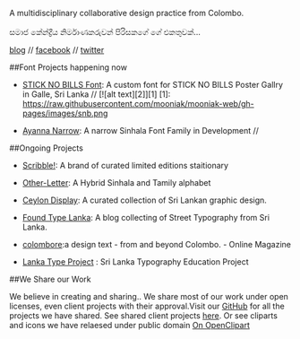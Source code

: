 A multidisciplinary collaborative design practice from Colombo.<br/><br/>
සමාජ කේන්ද්‍රීය නිර්මාණකරුවන් පිරිසකගේ ගේ එකතුවක්...

[blog](http://blog.mooniak.com/) // [facebook](https://www.facebook.com/mooniak) // [twitter](https://twitter.com/_mooniak)

##Font Projects happening now

- [STICK NO BILLS Font](http://mooniak.com/stick-no-bills/): A custom font for STICK NO BILLS Poster Gallry in Galle, Sri Lanka // 
[![alt text][2]][1]
  [1]: https://raw.githubusercontent.com/mooniak/mooniak-web/gh-pages/images/snb.png

- [Ayanna Narrow](http://blog.mooniak.com/tagged/AyannaNarrow): A narrow Sinhala Font Family in Development // 

##Ongoing Projects

- [Scribble!](https://www.facebook.com/doscribble): A brand of curated limited editions staitionary
 
- [Other-Letter](https://github.com/pathumego/other-letter): A Hybrid Sinhala and Tamily alphabet

- [Ceylon Display](http://ceylondisplay.com/): A curated collection of Sri Lankan graphic design.

- [Found Type Lanka](http://foundtypelanka.tumblr.com/): A blog collecting of Street Typography from Sri Lanka. 

- [colombore](http://colombore.org/):a design text - from and beyond Colombo. - Online Magazine 

- [Lanka Type Project](http://lankatype.mooniak.com/) : Sri Lanka Typography Education Project



##We Share our Work

We believe in creating and sharing.. We share most of our work under open licenses, even client projects with their approval.Visit our [GitHub](http://github.com/mooniak) for all the projects we have shared. See shared client projects [here](http://github.com/mooniak). Or see cliparts and icons we have relaesed under public domain [On OpenClipart](https://openclipart.org/user-detail/mooniak)




